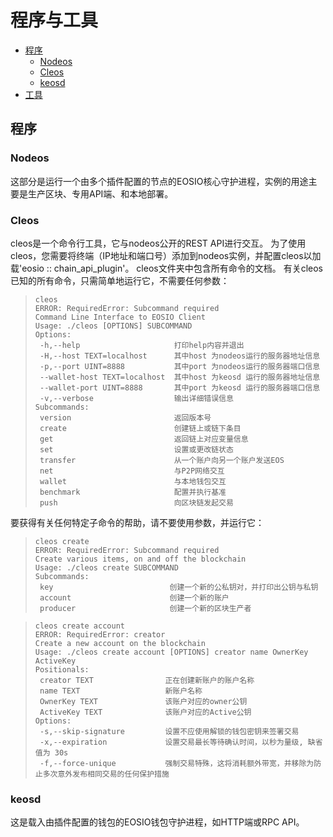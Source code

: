 # 程序与工具
- [程序](#程序)
    - [Nodeos](#Nodeos)
    - [Cleos](#Cleos)
    - [keosd](#keosd)
- [工具](#工具)
## 程序

### Nodeos
这部分是运行一个由多个插件配置的节点的EOSIO核心守护进程，实例的用途主要是生产区块、专用API端、和本地部署。
### Cleos
cleos是一个命令行工具，它与nodeos公开的REST API进行交互。 为了使用cleos，您需要将终端（IP地址和端口号）添加到nodeos实例，并配置cleos以加载'eosio :: chain_api_plugin'。 cleos文件夹中包含所有命令的文档。 有关cleos已知的所有命令，只需简单地运行它，不需要任何参数：

><pre><code>cleos
>ERROR: RequiredError: Subcommand required
>Command Line Interface to EOSIO Client
>Usage: ./cleos [OPTIONS] SUBCOMMAND
>Options:
>  -h,--help                     打印help内容并退出
>  -H,--host TEXT=localhost      其中host 为nodeos运行的服务器地址信息
>  -p,--port UINT=8888           其中port 为nodeos运行的服务器端口信息
>  --wallet-host TEXT=localhost  其中host 为keosd 运行的服务器地址信息
>  --wallet-port UINT=8888       其中port 为keosd 运行的服务器端口信息
>  -v,--verbose                  输出详细错误信息
>Subcommands:
>  version                       返回版本号
>  create                        创建链上或链下条目
>  get                           返回链上对应变量信息
>  set                           设置或更改链状态
>  transfer                      从一个账户向另一个账户发送EOS
>  net                           与P2P网络交互
>  wallet                        与本地钱包交互
>  benchmark                     配置并执行基准
>  push                          向区块链发起交易</code></pre>
要获得有关任何特定子命令的帮助，请不要使用参数，并运行它：
><pre><code>cleos create
>ERROR: RequiredError: Subcommand required
>Create various items, on and off the blockchain
>Usage: ./cleos create SUBCOMMAND
>Subcommands:
>  key                          创建一个新的公私钥对，并打印出公钥与私钥
>  account                      创建一个新的账户
>  producer                     创建一个新的区块生产者</code></pre>

><pre><code>cleos create account
>ERROR: RequiredError: creator
>Create a new account on the blockchain
>Usage: ./cleos create account [OPTIONS] creator name OwnerKey ActiveKey
>Positionals:
>  creator TEXT                正在创建新账户的账户名称
>  name TEXT                   新账户名称
>  OwnerKey TEXT               该账户对应的owner公钥
>  ActiveKey TEXT              该账户对应的Active公钥
>Options:
>  -s,--skip-signature         设置不应使用解锁的钱包密钥来签署交易
>  -x,--expiration             设置交易最长等待确认时间，以秒为量级, 缺省值为 30s
>  -f,--force-unique           强制交易特殊，这将消耗额外带宽，并移除为防止多次意外发布相同交易的任何保护措施</code></pre>
### keosd
这是载入由插件配置的钱包的EOSIO钱包守护进程，如HTTP端或RPC API。
